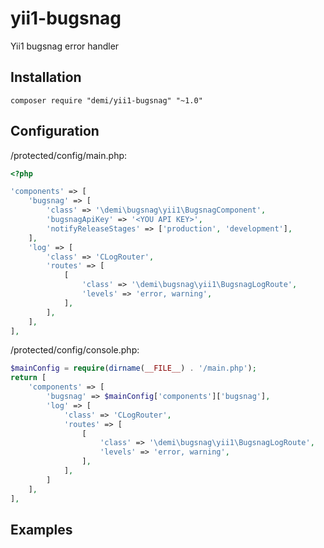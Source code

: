 yii1-bugsnag
===================

Yii1 bugsnag error handler

Installation
------------
```code
composer require "demi/yii1-bugsnag" "~1.0"
```

Configuration
-------------
/protected/config/main.php:
```php
<?php

'components' => [
    'bugsnag' => [
        'class' => '\demi\bugsnag\yii1\BugsnagComponent',
        'bugsnagApiKey' => '<YOU API KEY>',
        'notifyReleaseStages' => ['production', 'development'],
    ],
    'log' => [
        'class' => 'CLogRouter',
        'routes' => [
            [
                'class' => '\demi\bugsnag\yii1\BugsnagLogRoute',
                'levels' => 'error, warning',
            ],
        ],
    ],
],
```
/protected/config/console.php:
```php
$mainConfig = require(dirname(__FILE__) . '/main.php');
return [
    'components' => [
        'bugsnag' => $mainConfig['components']['bugsnag'],
        'log' => [
            'class' => 'CLogRouter',
            'routes' => [
                [
                    'class' => '\demi\bugsnag\yii1\BugsnagLogRoute',
                    'levels' => 'error, warning',
                ],
            ],
        ]
    ],
],
```

Examples
--------
